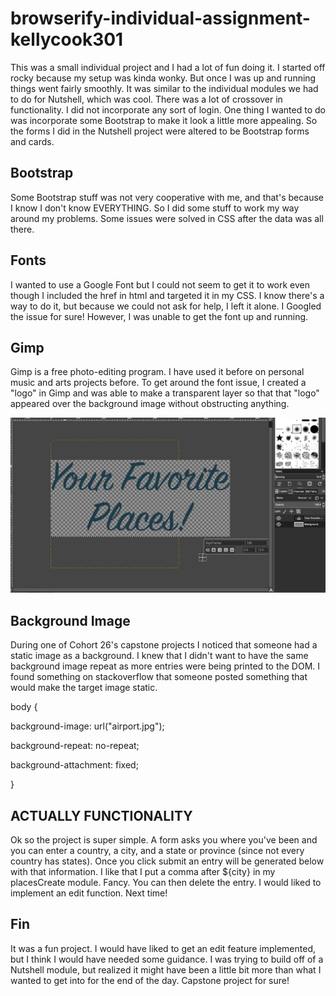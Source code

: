 # browserify-individual-assignment-kellycook301

This was a small individual project and I had a lot of fun doing it.
I started off rocky because my setup was kinda wonky. But once I was up and running things went fairly smoothly.
It was similar to the individual modules we had to do for Nutshell, which was cool. There was a lot of crossover in functionality. I did not incorporate any sort of login. One thing I wanted to do was incorporate some Bootstrap to make it look a little more appealing. So the forms I did in the Nutshell project were altered to be Bootstrap forms and cards.

## Bootstrap
Some Bootstrap stuff was not very cooperative with me, and that's because I know I don't know EVERYTHING. So I did some stuff 
to work my way around my problems. Some issues were solved in CSS after the data was all there.

## Fonts
I wanted to use a Google Font but I could not seem to get it to work even though I included the href in html and targeted it
in my CSS. I know there's a way to do it, but because we could not ask for help, I left it alone. I Googled the issue for sure! However, I was unable to get the font up and running.

## Gimp
Gimp is a free photo-editing program. I have used it before on personal music and arts projects before. To get around the 
font issue, I created a "logo" in Gimp and was able to make a transparent layer so that that "logo" appeared over the background image without obstructing anything.

![alt text](https://github.com/nss-day-cohort-27/browserify-individual-assignment-kellycook301/blob/master/gimpEdit.png)

## Background Image
During one of Cohort 26's capstone projects I noticed that someone had a static image as a background. I knew that I didn't want to have the same background image repeat as more entries were being printed to the DOM. I found something on stackoverflow that someone posted something that would make the target image static.

>
body {
>
background-image: url("airport.jpg");
>
background-repeat: no-repeat;
>
background-attachment: fixed;
>
}

## ACTUALLY FUNCTIONALITY
Ok so the project is super simple. A form asks you where you've been and you can enter a country, a city, and a state or province (since not every country has states). Once you click submit an entry will be generated below with that information. I like that I put a comma after ${city} in my placesCreate module. Fancy. You can then delete the entry. I would liked to implement an edit function. Next time!

## Fin
It was a fun project. I would have liked to get an edit feature implemented, but I think I would have needed some guidance. I was trying to build off of a Nutshell module, but realized it might have been a little bit more than what I wanted to get into for the end of the day. Capstone project for sure!
